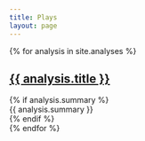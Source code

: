 ```yaml
---
title: Plays
layout: page
---
```


<div id="analyses">
  {% for analysis in site.analyses %}
  <article>
    <h2><a href="{{ analysis.url }}">{{ analysis.title }}</a></h2>
    {% if analysis.summary %}
    <summary>{{ analysis.summary }}</summary>
    {% endif %}
  </article>
  {% endfor %}
</div>
